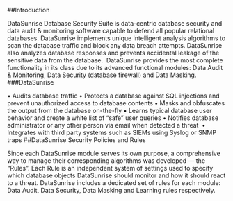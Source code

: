 ##Introduction

DataSunrise Database Security Suite is data-centric database security and data audit & monitoring software capable to defend all popular relational databases. DataSunrise implements unique intelligent analysis algorithms to scan the database traffic and block any data breach attempts. DataSunrise also analyzes database responses and prevents accidental leakage of the sensitive data from the database.  DataSunrise provides the most complete functionality in its class due to its advanced functional modules: Data Audit & Monitoring, Data Security (database firewall) and Data Masking. 
###DataSunrise

• Audits database traffic 
• Protects a database against SQL injections and prevent unauthorized access to database contents 
• Masks and obfuscates the output from the database on-the-fly 
• Learns typical database user behavior and create a white list of “safe” user queries 
• Notifies database administrator or any other person via email when detected a threat  
• Integrates with third party systems such as SIEMs using Syslog or SNMP traps 
##DataSunrise Security Policies and Rules 

Since each DataSunrise module serves its own purpose, a comprehensive way to manage their corresponding algorithms was developed — the “Rules”. Each Rule is an independent system of settings used to specify which database objects DataSunrise should monitor and how it should react to a threat. DataSunrise includes a dedicated set of rules for each module: Data Audit, Data Security, Data Masking and Learning rules respectively.
